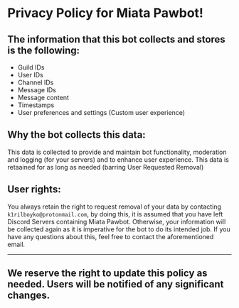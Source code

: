 # Privacy Policy for Miata Pawbot!

## The information that this bot collects and stores is the following:
  - Guild IDs
  - User IDs
  - Channel IDs
  - Message IDs
  - Message content
  - Timestamps
  - User preferences and settings (Custom user experience)

## Why the bot collects this data:

This data is collected to provide and maintain bot functionality, moderation and logging (for your servers) and to enhance user experience. This data is retaained for as long as needed (barring User Requested Removal)

## User rights:

You always retain the right to request removal of your data by contacting ``k1rilboyko@protonmail.com``, by doing this, it is assumed that you have left Discord Servers containing Miata Pawbot. Otherwise, your information will be collected again as it is imperative for the bot to do its intended job. If you have any questions about this, feel free to contact the aforementioned email.

---

## We reserve the right to update this policy as needed. Users will be notified of any significant changes.
